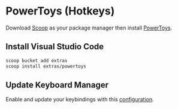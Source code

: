 # PowerToys (Hotkeys)
Download [Scoop](https://github.com/BosEriko/scoop) as your package manager then install [PowerToys](https://scoop.sh/#/apps?q=powertoys).

## Install Visual Studio Code
```sh
scoop bucket add extras
scoop install extras/powertoys
```

## Update Keyboard Manager
Enable and update your keybindings with this [configuration](keybindings.md).
